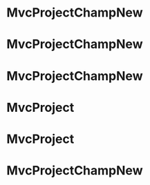# MvcProjectChampNew
# MvcProjectChampNew
# MvcProjectChampNew
# MvcProject
# MvcProject
# MvcProjectChampNew
